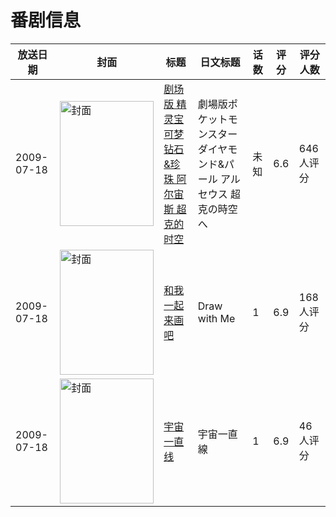 # 番剧信息

|放送日期|封面|标题|日文标题|话数|评分|评分人数|
|---|---|---|---|---|---|---|
|2009-07-18|<img src="//lain.bgm.tv/pic/cover/c/27/2e/3033_d1zIK.jpg" alt="封面" style="width:150px;height:200px;object-fit:cover;">|[剧场版 精灵宝可梦 钻石&珍珠 阿尔宙斯 超克的时空](https://bangumi.tv/subject/3033)|劇場版ポケットモンスター ダイヤモンド&パール アルセウス 超克の時空へ|未知|6.6|646人评分|
|2009-07-18|<img src="//lain.bgm.tv/pic/cover/c/b8/ff/8333_gGK2H.jpg" alt="封面" style="width:150px;height:200px;object-fit:cover;">|[和我一起来画吧](https://bangumi.tv/subject/8333)|Draw with Me|1|6.9|168人评分|
|2009-07-18|<img src="//lain.bgm.tv/pic/cover/c/d5/13/17677_2R125.jpg" alt="封面" style="width:150px;height:200px;object-fit:cover;">|[宇宙一直线](https://bangumi.tv/subject/17677)|宇宙一直線|1|6.9|46人评分|
